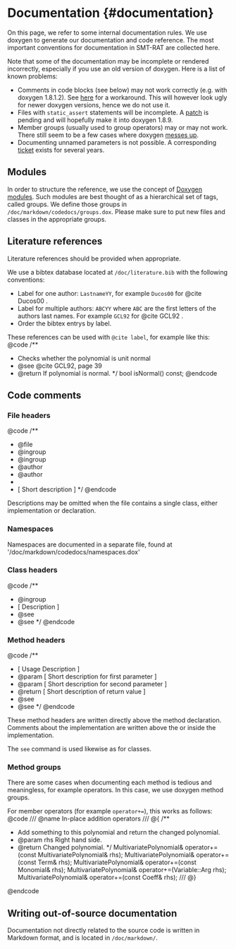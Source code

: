 Documentation {#documentation}
==============================

On this page, we refer to some internal documentation rules.
We use doxygen to generate our documentation and code reference.
The most important conventions for documentation in SMT-RAT are collected here.

Note that some of the documentation may be incomplete or rendered incorrectly, especially if you use an old version of doxygen. Here is a list of known problems:
- Comments in code blocks (see below) may not work correctly (e.g. with doxygen 1.8.1.2). See [here](http://doxygen.10944.n7.nabble.com/Including-doc-comments-in-code-blocks-in-markdown-td5592.html) for a workaround. This will however look ugly for newer doxygen versions, hence we do not use it.
- Files with `static_assert` statements will be incomplete. A [patch](https://bugzilla.gnome.org/show_bug.cgi?id=737172) is pending and will hopefully make it into doxygen 1.8.9.
- Member groups (usually used to group operators) may or may not work. There still seem to be a few cases where doxygen [messes up](https://bugzilla.gnome.org/show_bug.cgi?id=737112).
- Documenting unnamed parameters is not possible. A corresponding [ticket](https://bugzilla.gnome.org/show_bug.cgi?id=152990) exists for several years.

## Modules
In order to structure the reference, we use the concept of
[Doxygen modules](http://www.stack.nl/~dimitri/doxygen/manual/grouping.html#modules).
Such modules are best thought of as a hierarchical set of tags, called groups. 
We define those groups in `/doc/markdown/codedocs/groups.dox`.
Please make sure to put new files and classes in the appropriate groups.

## Literature references
Literature references should be provided when appropriate.

We use a bibtex database located at `/doc/literature.bib` with the following conventions:

- Label for one author: `LastnameYY`, for example `Ducos00` for @cite Ducos00 .
- Label for multiple authors: `ABCYY` where `ABC` are the first letters of the authors last names. For example `GCL92` for @cite GCL92 .
- Order the bibtex entrys by label.

These references can be used with `@cite label`, for example like this:
@code
/**
 * Checks whether the polynomial is unit normal
 * @see @cite GCL92, page 39
 * @return If polynomial is normal.
 */
bool isNormal() const;
@endcode 

## Code comments


### File headers

@code
/**
 * @file <filename>
 * @ingroup <groupid1>
 * @ingroup <groupid2>
 * @author <author1>
 * @author <author2>
 * 
 * [ Short description ]
 */
@endcode

Descriptions may be omitted when the file contains a single class, either implementation or declaration.


### Namespaces
Namespaces are documented in a separate file, found at '/doc/markdown/codedocs/namespaces.dox'

### Class headers

@code
/**
 * @ingroup <groupid>
 * [ Description ]
 * @see <reference>
 * @see <OtherClass>
 */
@endcode

### Method headers

@code
/**
 * [ Usage Description ]
 * @param <p1> [ Short description for first parameter ] 
 * @param <p2> [ Short description for second parameter ]
 * @return [ Short description of return value ]
 * @see <reference>
 * @see <otherMethod>
 */
@endcode

These method headers are written directly above the method declaration. 
Comments about the implementation are written above the or inside the implementation. 

The `see` command is used likewise as for classes.

### Method groups

There are some cases when documenting each method is tedious and meaningless, for example operators.
In this case, we use doxygen method groups.

For member operators (for example `operator+=`), this works as follows:
@code
/// @name In-place addition operators
/// @{
/**
 * Add something to this polynomial and return the changed polynomial.
 * @param rhs Right hand side.
 * @return Changed polynomial.
 */
MultivariatePolynomial& operator+=(const MultivariatePolynomial& rhs);
MultivariatePolynomial& operator+=(const Term<Coeff>& rhs);
MultivariatePolynomial& operator+=(const Monomial& rhs);
MultivariatePolynomial& operator+=(Variable::Arg rhs);
MultivariatePolynomial& operator+=(const Coeff& rhs);
/// @}

@endcode

## Writing out-of-source documentation

Documentation not directly related to the source code is written in Markdown format, and is located in
`/doc/markdown/`.
